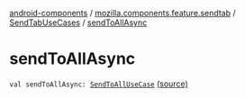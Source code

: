 [android-components](../../index.md) / [mozilla.components.feature.sendtab](../index.md) / [SendTabUseCases](index.md) / [sendToAllAsync](./send-to-all-async.md)

# sendToAllAsync

`val sendToAllAsync: `[`SendToAllUseCase`](-send-to-all-use-case/index.md) [(source)](https://github.com/mozilla-mobile/android-components/blob/master/components/feature/sendtab/src/main/java/mozilla/components/feature/sendtab/SendTabUseCases.kt#L154)